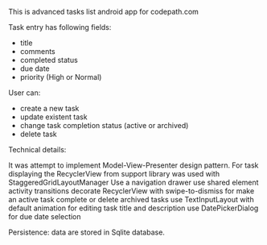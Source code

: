 This is advanced tasks list android app for codepath.com

Task entry has following fields:
- title
- comments
- completed status
- due date
- priority (High or Normal)

User can:
- create a new task
- update existent task
- change task completion status (active or archived)
- delete task

Technical details:

It was attempt to implement Model-View-Presenter design pattern.
For task displaying the RecyclerView from support library was used with StaggeredGridLayoutManager
Use a navigation drawer
use shared element activity transitions 
decorate RecyclerView with swipe-to-dismiss for make an active  task complete or delete archived tasks
use TextInputLayout with default animation for editing task title and description
use DatePickerDialog for due date selection

Persistence: data are stored in Sqlite database.
